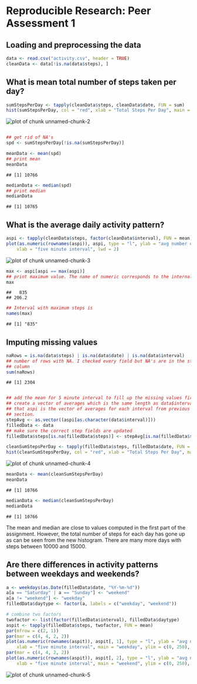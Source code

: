 # Reproducible Research: Peer Assessment 1


## Loading and preprocessing the data

```r
data <- read.csv("activity.csv", header = TRUE)
cleanData <- data[!is.na(data$steps), ]
```




## What is mean total number of steps taken per day?

```r
sumStepsPerDay <- tapply(cleanData$steps, cleanData$date, FUN = sum)
hist(sumStepsPerDay, col = "red", xlab = "Total Steps Per Day", main = "Original Data Histogram")
```

![plot of chunk unnamed-chunk-2](figure/unnamed-chunk-2.png) 

```r

## get rid of NA's
spd <- sumStepsPerDay[!is.na(sumStepsPerDay)]

meanData <- mean(spd)
## print mean
meanData
```

```
## [1] 10766
```

```r
medianData <- median(spd)
## print median
medianData
```

```
## [1] 10765
```


## What is the average daily activity pattern?

```r
aspi <- tapply(cleanData$steps, factor(cleanData$interval), FUN = mean)
plot(as.numeric(rownames(aspi)), aspi, type = "l", ylab = "avg number of steps", 
    xlab = "five minute interval", lwd = 2)
```

![plot of chunk unnamed-chunk-3](figure/unnamed-chunk-3.png) 

```r
max <- aspi[aspi == max(aspi)]
## print maximum value. The name of numeric corresponds to the internal.
max
```

```
##   835 
## 206.2
```

```r
## Interval with maximum steps is
names(max)
```

```
## [1] "835"
```


## Imputing missing values

```r
naRows = is.na(data$steps) | is.na(data$date) | is.na(data$interval)
## number of rows with NA. I checked every field but NA's are in the steps
## column
sum(naRows)
```

```
## [1] 2304
```

```r

## add the mean for 5 minute interval to fill up the missing values first
## create a vector of averages which is the same length as data$interval note
## that aspi is the vector of averages for each interval from previous
## section.
stepAvg <- as.vector((aspi[as.character(data$interval)]))
filledData <- data
## make sure the correct step fields are updated
filledData$steps[is.na(filledData$steps)] <- stepAvg[is.na(filledData$steps)]

cleanSumStepsPerDay <- tapply(filledData$steps, filledData$date, FUN = sum)
hist(cleanSumStepsPerDay, col = "red", xlab = "Total Steps Per Day", main = "Cleaned Data Histogram")
```

![plot of chunk unnamed-chunk-4](figure/unnamed-chunk-4.png) 

```r
meanData <- mean(cleanSumStepsPerDay)
meanData
```

```
## [1] 10766
```

```r
medianData <- median(cleanSumStepsPerDay)
medianData
```

```
## [1] 10766
```


The mean and median are close to values computed in the first part of the assignment. However, the total number of steps for each day has gone up as can be seen from the new histogram. There are many more days with steps between 10000 and 15000.

## Are there differences in activity patterns between weekdays and weekends?

```r
a <- weekdays(as.Date(filledData$date, "%Y-%m-%d"))
a[a == "Saturday" | a == "Sunday"] <- "weekend"
a[a != "weekend"] <- "weekday"
filledData$daytype <- factor(a, labels = c("weekday", "weekend"))

# combine two factors
twofactor <- list(factor(filledData$interval), filledData$daytype)
aspit <- tapply(filledData$steps, twofactor, FUN = mean)
par(mfrow = c(2, 1))
par(mar = c(4, 4, 2, 2))
plot(as.numeric(rownames(aspit)), aspit[, 1], type = "l", ylab = "avg number of steps ", 
    xlab = "five minute interval", main = "weekday", ylim = c(0, 250), lwd = 1)
par(mar = c(4, 4, 2, 2))
plot(as.numeric(rownames(aspit)), aspit[, 2], type = "l", ylab = "avg number of steps ", 
    xlab = "five minute interval", main = "weekend", ylim = c(0, 250), lwd = 1)
```

![plot of chunk unnamed-chunk-5](figure/unnamed-chunk-5.png) 

